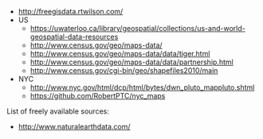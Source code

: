 * http://freegisdata.rtwilson.com/
* US
  * https://uwaterloo.ca/library/geospatial/collections/us-and-world-geospatial-data-resources	
  * http://www.census.gov/geo/maps-data/
  * http://www.census.gov/geo/maps-data/data/tiger.html
  * http://www.census.gov/geo/maps-data/data/partnership.html
  * http://www.census.gov/cgi-bin/geo/shapefiles2010/main
* NYC
  * http://www.nyc.gov/html/dcp/html/bytes/dwn_pluto_mappluto.shtml
  * https://github.com/RobertPTC/nyc_maps

List of freely available sources:

* http://www.naturalearthdata.com/